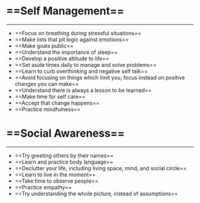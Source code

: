 # ==Self Management==

---

- ==Focus on breathing during stressful situations==
- ==Make lists that pit logic against emotions==
- ==Make goals public==
- ==Understand the importance of sleep==
- ==Develop a positive attitude to life==
- ==Set aside times daily to manage and solve problems==
- ==Learn to curb overthinking and negative self talk==
- ==Avoid focusing on things which limit you; focus instead on positive changes you can make==
- ==Understand there is always a lesson to be learned==
- ==Make time for self care==
- ==Accept that change happens==
- ==Practice mindfulness==

# ==Social Awareness==

---

- ==Try greeting others by their names==
- ==Learn and practice body language==
- ==Declutter your life, including living space, mind, and social circle==
- ==Learn to live in the moment==
- ==Take time to observe people==
- ==Practice empathy==
- ==Try understanding the whole picture, instead of assumptions==